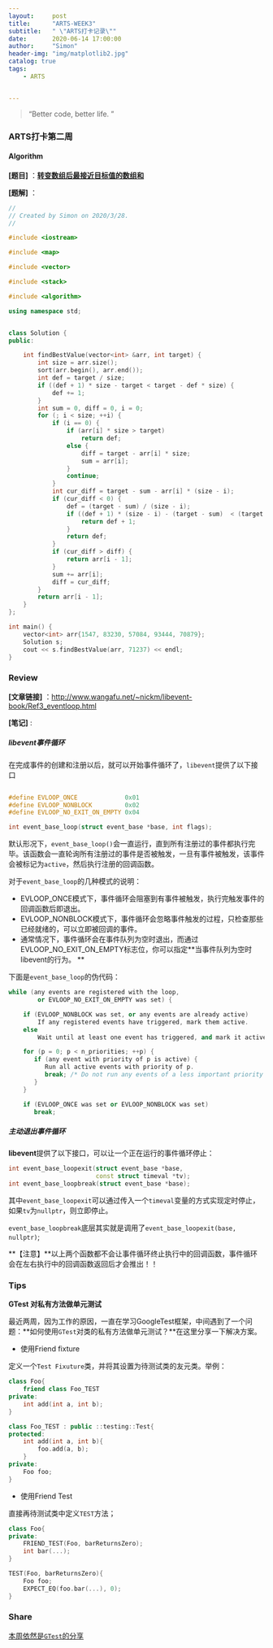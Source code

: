 ```yaml
---
layout:     post
title:      "ARTS-WEEK3"
subtitle:   " \"ARTS打卡记录\""
date:       2020-06-14 17:00:00
author:     "Simon"
header-img: "img/matplotlib2.jpg"
catalog: true
tags:
    - ARTS


---
```


> “Better code, better life. ”

### ARTS打卡第二周

#### Algorithm

**[题目]** ：**[转变数组后最接近目标值的数组和](https://leetcode-cn.com/problems/sum-of-mutated-array-closest-to-target/)**

**[题解]** ：

```c++
//
// Created by Simon on 2020/3/28.
//

#include <iostream>

#include <map>

#include <vector>

#include <stack>

#include <algorithm>

using namespace std;


class Solution {
public:

    int findBestValue(vector<int> &arr, int target) {
        int size = arr.size();
        sort(arr.begin(), arr.end());
        int def = target / size;
        if ((def + 1) * size - target < target - def * size) {
            def += 1;
        }
        int sum = 0, diff = 0, i = 0;
        for (; i < size; ++i) {
            if (i == 0) {
                if (arr[i] * size > target)
                    return def;
                else {
                    diff = target - arr[i] * size;
                    sum = arr[i];
                }
                continue;
            }
            int cur_diff = target - sum - arr[i] * (size - i);
            if (cur_diff < 0) {
                def = (target - sum) / (size - i);
                if ((def + 1) * (size - i) - (target - sum)  < (target - sum) - def * (size - i)) {
                    return def + 1;
                }
                return def;
            }
            if (cur_diff > diff) {
                return arr[i - 1];
            }
            sum += arr[i];
            diff = cur_diff;
        }
        return arr[i - 1];
    }
};

int main() {
    vector<int> arr{1547, 83230, 57084, 93444, 70879};
    Solution s;
    cout << s.findBestValue(arr, 71237) << endl;
}
```

### Review

**[文章链接]** ：http://www.wangafu.net/~nickm/libevent-book/Ref3_eventloop.html

**[笔记]** :

##### libevent事件循环

在完成事件的创建和注册以后，就可以开始事件循环了，`libevent`提供了以下接口

```c++

#define EVLOOP_ONCE             0x01
#define EVLOOP_NONBLOCK         0x02
#define EVLOOP_NO_EXIT_ON_EMPTY 0x04

int event_base_loop(struct event_base *base, int flags);
```

默认形况下，`event_base_loop()`会一直运行，直到所有注册过的事件都执行完毕。该函数会一直轮询所有注册过的事件是否被触发，一旦有事件被触发，该事件会被标记为`active`，然后执行注册的回调函数。

对于`event_base_loop`的几种模式的说明：

* EVLOOP_ONCE模式下，事件循环会阻塞到有事件被触发，执行完触发事件的回调函数后即退出。
* EVLOOP_NONBLOCK模式下，事件循环会忽略事件触发的过程，只检查那些已经就绪的，可以立即被回调的事件。
* 通常情况下，事件循环会在事件队列为空时退出，而通过EVLOOP_NO_EXIT_ON_EMPTY标志位，你可以指定**当事件队列为空时libevent的行为。 **

下面是`event_base_loop`的伪代码：

```c++
while (any events are registered with the loop,
        or EVLOOP_NO_EXIT_ON_EMPTY was set) {

    if (EVLOOP_NONBLOCK was set, or any events are already active)
        If any registered events have triggered, mark them active.
    else
        Wait until at least one event has triggered, and mark it active.

    for (p = 0; p < n_priorities; ++p) {
       if (any event with priority of p is active) {
          Run all active events with priority of p.
          break; /* Do not run any events of a less important priority */
       }
    }

    if (EVLOOP_ONCE was set or EVLOOP_NONBLOCK was set)
       break;

```

##### 主动退出事件循环

**libevent**提供了以下接口，可以让一个正在运行的事件循环停止：

```c++
int event_base_loopexit(struct event_base *base,
                        const struct timeval *tv);
int event_base_loopbreak(struct event_base *base);
```

其中`event_base_loopexit`可以通过传入一个`timeval`变量的方式实现定时停止，如果`tv`为`nullptr`，则立即停止。

`event_base_loopbreak`底层其实就是调用了`event_base_loopexit(base, nullptr)`;

**【注意】**以上两个函数都不会让事件循环终止执行中的回调函数，事件循环会在左右执行中的回调函数返回后才会推出！！

### Tips

**GTest 对私有方法做单元测试**

最近两周，因为工作的原因，一直在学习GoogleTest框架，中间遇到了一个问题：**如何使用`GTest`对类的私有方法做单元测试？**在这里分享一下解决方案。

* 使用Friend fixture

定义一个`Test Fixuture`类，并将其设置为待测试类的友元类。举例：

```c++
class Foo{
	friend class Foo_TEST    
private:
    int add(int a, int b);
}

class Foo_TEST : public ::testing::Test{
protected:
	int add(int a, int b){
        foo.add(a, b);
    }   
private:
    Foo foo;
}
```

* 使用Friend Test

直接再待测试类中定义`TEST`方法；

```c++
class Foo{
private:
    FRIEND_TEST(Foo, barReturnsZero);
    int bar(...);
}

TEST(Foo, barReturnsZero){
    Foo foo;
    EXPECT_EQ(foo.bar(...), 0);
}
```

### Share

[本周依然是`GTest`的分享](https://simonzgx.github.io/2020/06/14/使用googletest做单元测试-二/)

